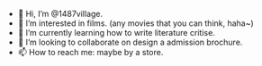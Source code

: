 - 👋 Hi, I’m @1487village.
- 👀 I’m interested in films. (any movies that you can think, haha~)
- 🌱 I’m currently learning how to write literature critise.
- 💞️ I’m looking to collaborate on design a admission brochure.
- 📫 How to reach me: maybe by a store.

<!---
1487village/1487village is a ✨ special ✨ repository because its `README.md` (this file) appears on your GitHub profile.
You can click the Preview link to take a look at your changes.
--->
